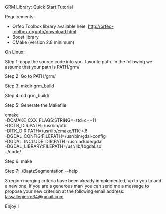 GRM Library: Quick Start Tutorial

Requirements:
* Orfeo Toolbox library available here: http://orfeo-toolbox.org/otb/download.html
* Boost library
* CMake (version 2.8 minimum)

On Linux:

Step 1: copy the source code into your favorite path. In the following we assume that
your path is PATH/grm/

Step 2: Go to PATH/grm/

Step 3: mkdir grm_build

Step 4: cd grm_build/

Step 5: Generate the Makefile:

cmake \
-DCMAKE_CXX_FLAGS:STRING=-std=c++11 \
-DOTB_DIR:PATH=/usr/lib/otb \
-DITK_DIR:PATH=/usr/lib/cmake/ITK-4.6 \
-DGDAL_CONFIG:FILEPATH=/usr/bin/gdal-config \
-DGDAL_INCLUDE_DIR:PATH=/usr/include/gdal \
-DGDAL_LIBRARY:FILEPATH=/usr/lib/libgdal.so \
../code/

Step 6: make

Step 7: ./BaatzSegmentation --help

3 region merging criteria have been already inmplemented, up to you to add a new one.
If you are a generous man, you can send me a message to propose your new criterion
at the following email address: lassallepierre34@gmail.com

Enjoy !
